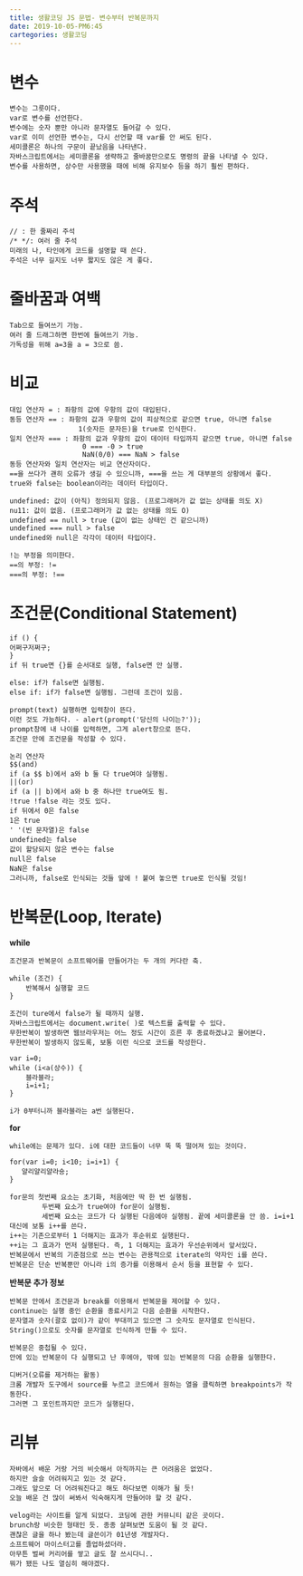 ```yaml
---
title: 생활코딩 JS 문법- 변수부터 반복문까지
date: 2019-10-05-PM6:45
cartegories: 생활코딩
---
```

# 변수

    변수는 그릇이다.
    var로 변수를 선언한다.
    변수에는 숫자 뿐만 아니라 문자열도 들어갈 수 있다.
    var로 이미 선언한 변수는, 다시 선언할 때 var를 안 써도 된다.
    세미콜론은 하나의 구문이 끝났음을 나타낸다.
    자바스크립트에서는 세미콜론을 생략하고 줄바꿈만으로도 명령의 끝을 나타낼 수 있다.
    변수를 사용하면, 상수만 사용했을 때에 비해 유지보수 등을 하기 훨씬 편하다.
  
# 주석

    // : 한 줄짜리 주석
    /* */: 여러 줄 주석
    미래의 나, 타인에게 코드를 설명할 때 쓴다.
    주석은 너무 길지도 너무 짧지도 않은 게 좋다.
  
# 줄바꿈과 여백

    Tab으로 들여쓰기 가능.
    여러 줄 드래그하면 한번에 들여쓰기 가능.
    가독성을 위해 a=3을 a = 3으로 씀.
  
# 비교
  
    대입 연산자 = : 좌항의 값에 우항의 값이 대입된다.
    동등 연산자 == : 좌항의 값과 우항의 값이 피상적으로 같으면 true, 아니면 false
                     1(숫자든 문자든)을 true로 인식한다.
    일치 연산자 === : 좌항의 값과 우항의 값이 데이터 타입까지 같으면 true, 아니면 false
                      0 === -0 > true
                      NaN(0/0) === NaN > false
    동등 연산자와 일치 연산자는 비교 연산자이다.
    ==을 쓰다가 괜히 오류가 생길 수 있으니까, ===을 쓰는 게 대부분의 상황에서 좋다.
    true와 false는 boolean이라는 데이터 타입이다.

    undefined: 값이 (아직) 정의되지 않음. (프로그래머가 값 없는 상태를 의도 X)
    nu11: 값이 없음. (프로그래머가 값 없는 상태를 의도 O)
    undefined == null > true (값이 없는 상태인 건 같으니까)
    undefined === null > false
    undefined와 null은 각각이 데이터 타입이다.

    !는 부정을 의미한다. 
    ==의 부정: !=
    ===의 부정: !==

# 조건문(Conditional Statement)
  
    if () {
    어쩌구저쩌구;
    }
    if 뒤 true면 {}를 순서대로 실행, false면 안 실행.

    else: if가 false면 실행됨.
    else if: if가 false면 실행됨. 그런데 조건이 있음.

    prompt(text) 실행하면 입력창이 뜬다.
    이런 것도 가능하다. - alert(prompt('당신의 나이는?'));
    prompt창에 내 나이를 입력하면, 그게 alert창으로 뜬다.
    조건문 안에 조건문을 작성할 수 있다.

    논리 연산자
    $$(and)
    if (a $$ b)에서 a와 b 둘 다 true여야 실행됨.
    ||(or)
    if (a || b)에서 a와 b 중 하나만 true여도 됨.
    !true !false 라는 것도 있다. 
    if 뒤에서 0은 false
    1은 true
    ' '(빈 문자열)은 false
    undefined는 false
    값이 할당되지 않은 변수는 false
    null은 false
    NaN은 false
    그러니까, false로 인식되는 것들 앞에 ! 붙여 놓으면 true로 인식될 것임!

# 반복문(Loop, Iterate)
  **while**
    
    조건문과 반복문이 소프트웨어를 만들어가는 두 개의 커다란 축.
        
    while (조건) {
        반복해서 실행할 코드
    }
    
    조건이 ture에서 false가 될 때까지 실행.
    자바스크립트에서는 document.write( )로 텍스트를 출력할 수 있다.
    무한반복이 발생하면 웹브라우저는 어느 정도 시간이 흐른 후 종료하겠냐고 물어본다.
    무한반복이 발생하지 않도록, 보통 이런 식으로 코드를 작성한다.
    
    var i=0;
    while (i<a(상수)) {
        블라블라;
        i=i+1;
    }
    
    i가 0부터니까 블라블라는 a번 실행된다.
    
  **for**
    
    while에는 문제가 있다. i에 대한 코드들이 너무 뚝 뚝 떨어져 있는 것이다.
    
    for(var i=0; i<10; i=i+1) {
       얄리얄리얄라숑;
    } 
     
    for문의 첫번째 요소는 초기화, 처음에만 딱 한 번 실행됨.
            두번째 요소가 true여야 for문이 실행됨.
            세번째 요소는 코드가 다 실행된 다음에야 실행됨. 끝에 세미콜론을 안 씀. i=i+1 대신에 보통 i++를 쓴다.
    i++는 기존으로부터 1 더해지는 효과가 후순위로 실행된다. 
    ++i는 그 효과가 먼저 실행된다. 즉, 1 더해지는 효과가 우선순위에서 앞서있다.
    반복문에서 반복의 기준점으로 쓰는 변수는 관용적으로 iterate의 약자인 i를 쓴다.
    반복문은 단순 반복뿐만 아니라 i의 증가를 이용해서 순서 등을 표현할 수 있다.
    
  **반복문 추가 정보**
    
    반복문 안에서 조건문과 break를 이용해서 반복문을 제어할 수 있다.
    continue는 실행 중인 순환을 종료시키고 다음 순환을 시작한다.
    문자열과 숫자(괄호 없이)가 같이 부대끼고 있으면 그 숫자도 문자열로 인식된다.
    String()으로도 숫자를 문자열로 인식하게 만들 수 있다.
  
    반복문은 중첩될 수 있다.
    안에 있는 반복문이 다 실행되고 난 후에야, 밖에 있는 반복문의 다음 순환을 실행한다.
   
    디버거(오류를 제거하는 활동)
    크롬 개발자 도구에서 source를 누르고 코드에서 원하는 열을 클릭하면 breakpoints가 작동한다.
    그러면 그 포인트까지만 코드가 실행된다.
    
    
# 리뷰

    자바에서 배운 거랑 거의 비슷해서 아직까지는 큰 어려움은 없었다.
    하지만 슬슬 어려워지고 있는 것 같다.
    그래도 앞으로 더 어려워진다고 해도 하다보면 이해가 될 듯!
    오늘 배운 건 많이 써봐서 익숙해지게 만들어야 할 것 같다.
    
    velog라는 사이트를 알게 되었다. 코딩에 관한 커뮤니티 같은 곳이다.
    brunch랑 비슷한 형태인 듯. 종종 살펴보면 도움이 될 것 같다.
    괜찮은 글을 하나 봤는데 글쓴이가 01년생 개발자다. 
    소프트웨어 마이스터고를 졸업하셨더라.
    아무튼 벌써 커리어를 쌓고 글도 잘 쓰시다니..
    뭐가 됐든 나도 열심히 해야겠다.
